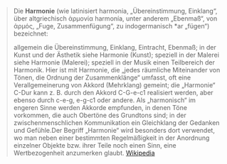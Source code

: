 > Die **Harmonie** (wie latinisiert harmonia, „Übereinstimmung, Einklang“, über altgriechisch ἁρμονία harmonía, unter anderem „Ebenmaß“, von ἁρμός, „Fuge, Zusammenfügung“, zu indogermanisch *ar „fügen“) bezeichnet:
>
> allgemein die Übereinstimmung, Einklang, Eintracht, Ebenmaß;
> in der Kunst und der Ästhetik siehe Harmonie (Kunst);
> speziell in der Malerei siehe Harmonie (Malerei);
> speziell in der Musik einen Teilbereich der Harmonik. Hier ist mit Harmonie, die „jedes räumliche Miteinander von Tönen, die Ordnung der Zusammenklänge“ umfasst, oft eine Verallgemeinerung von  Akkord (Mehrklang) gemeint; die „Harmonie“ C-Dur kann z. B. durch den Akkord C-G-e-c1 realisiert werden, aber ebenso durch c-e-g, e-g-c1 oder andere. Als „harmonisch“ im engeren Sinne werden Akkorde empfunden, in denen Töne vorkommen, die auch  Obertöne des Grundtons sind;
> in der zwischenmenschlichen Kommunikation ein Gleichklang der Gedanken und Gefühle.Der Begriff „Harmonie“ wird besonders dort verwendet, wo man neben einer bestimmten Regelmäßigkeit in der Anordnung einzelner Objekte bzw. ihrer Teile noch einen Sinn, eine Wertbezogenheit anzumerken glaubt.
> [Wikipedia](https://de.wikipedia.org/wiki/Harmonie)